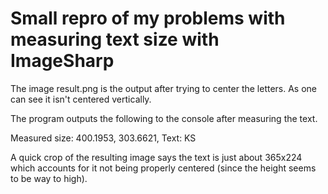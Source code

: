 # Small repro of my problems with measuring text size with ImageSharp

The image result.png is the output after trying to center the letters. As one can see
it isn't centered vertically.

The program outputs the following to the console after measuring the text.

Measured size: 400.1953, 303.6621, Text: KS

A quick crop of the resulting image says the text is just about 365x224
which accounts for it not being properly centered (since the height seems
to be way to high).